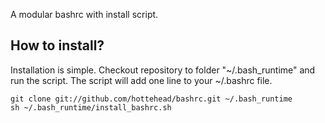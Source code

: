 A modular bashrc with install script.

## How to install?
Installation is simple. Checkout repository to folder "~/.bash_runtime" and run the script. The script will add one line to your ~/.bashrc file.

	git clone git://github.com/hottehead/bashrc.git ~/.bash_runtime
	sh ~/.bash_runtime/install_bashrc.sh
